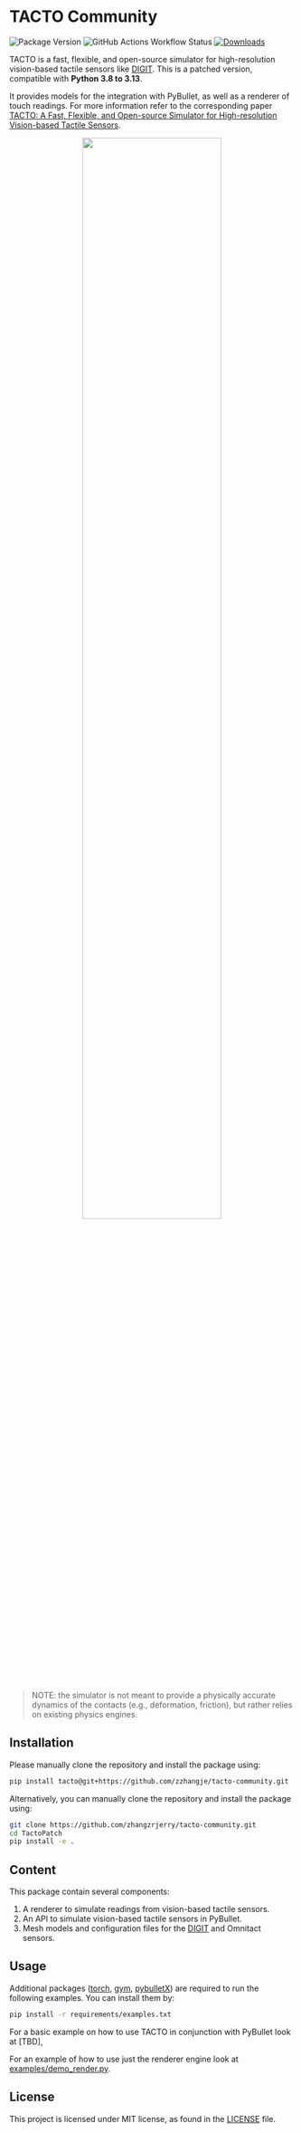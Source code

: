 # TACTO Community

![Package Version](https://img.shields.io/badge/version-0.0.4-orange)
![GitHub Actions Workflow Status](https://img.shields.io/github/actions/workflow/status/zhangzrjerry/tactopatch/python-package.yml)
[![Downloads](https://pepy.tech/badge/tacto)](https://pepy.tech/project/tacto)

TACTO is a fast, flexible, and open-source simulator for high-resolution vision-based tactile sensors like [DIGIT](https://digit.ml). This is a patched version, compatible with **Python 3.8 to 3.13**.

It provides models for the integration with PyBullet, as well as a renderer of touch readings.
For more information refer to the corresponding paper [TACTO: A Fast, Flexible, and Open-source Simulator for High-resolution Vision-based Tactile Sensors](https://arxiv.org/abs/2012.08456).

<p align="center">
  <img src="./example.png" width="70%" />
</p>

> NOTE: the simulator is not meant to provide a physically accurate dynamics of the contacts (e.g., deformation, friction), but rather relies on existing physics engines.

## Installation

Please manually clone the repository and install the package using:

```bash
pip install tacto@git+https://github.com/zzhangje/tacto-community.git
```

Alternatively, you can manually clone the repository and install the package using:

```bash
git clone https://github.com/zhangzrjerry/tacto-community.git
cd TactoPatch
pip install -e .
```

## Content

This package contain several components:

1. A renderer to simulate readings from vision-based tactile sensors.
2. An API to simulate vision-based tactile sensors in PyBullet.
3. Mesh models and configuration files for the [DIGIT](https://digit.ml) and Omnitact sensors.

## Usage

Additional packages ([torch](https://github.com/pytorch/pytorch), [gym](https://github.com/openai/gym), [pybulletX](https://github.com/facebookresearch/pybulletX)) are required to run the following examples.
You can install them by:

```bash
pip install -r requirements/examples.txt
```

For a basic example on how to use TACTO in conjunction with PyBullet look at [TBD],

For an example of how to use just the renderer engine look at [examples/demo_render.py](examples/demo_render.py).

## License

This project is licensed under MIT license, as found in the [LICENSE](LICENSE) file.
